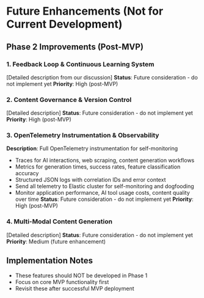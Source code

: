 # Future Enhancements (Not for Current Development)

## Phase 2 Improvements (Post-MVP)

### 1. Feedback Loop & Continuous Learning System
[Detailed description from our discussion]
**Status**: Future consideration - do not implement yet
**Priority**: High (post-MVP)

### 2. Content Governance & Version Control
[Detailed description]
**Status**: Future consideration - do not implement yet  
**Priority**: High (post-MVP)

### 3. OpenTelemetry Instrumentation & Observability
**Description**: Full OpenTelemetry instrumentation for self-monitoring
- Traces for AI interactions, web scraping, content generation workflows
- Metrics for generation times, success rates, feature classification accuracy
- Structured JSON logs with correlation IDs and error context
- Send all telemetry to Elastic cluster for self-monitoring and dogfooding
- Monitor application performance, AI tool usage costs, content quality over time
**Status**: Future consideration - do not implement yet
**Priority**: High (post-MVP)

### 4. Multi-Modal Content Generation
[Detailed description]
**Status**: Future consideration - do not implement yet
**Priority**: Medium (future enhancement)

## Implementation Notes
- These features should NOT be developed in Phase 1
- Focus on core MVP functionality first
- Revisit these after successful MVP deployment